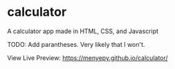 # calculator
A calculator app made in HTML, CSS, and Javascript

TODO: Add parantheses. Very likely that I won't.

View Live Preview: https://menyepy.github.io/calculator/
